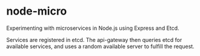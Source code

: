 # node-micro
Experimenting with microservices in Node.js using Express and Etcd.

Services are registered in etcd.
The api-gateway then queries etcd for available services, and uses a random available server to fulfill the request.

